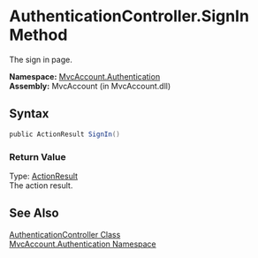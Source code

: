 AuthenticationController.SignIn Method
======================================
The sign in page.

**Namespace:** [MvcAccount.Authentication][1]  
**Assembly:** MvcAccount (in MvcAccount.dll)

Syntax
------

```csharp
public ActionResult SignIn()
```

### Return Value
Type: [ActionResult][2]  
The action result.

See Also
--------
[AuthenticationController Class][3]  
[MvcAccount.Authentication Namespace][1]  

[1]: ../README.md
[2]: http://msdn.microsoft.com/en-us/library/dd493064
[3]: README.md